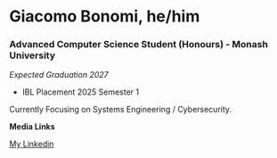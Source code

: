 # Giacomo Bonomi, he/him 

### Advanced Computer Science Student (Honours) - Monash University
*Expected Graduation 2027*

 - IBL Placement 2025 Semester 1

Currently Focusing on Systems Engineering / Cybersecurity.

**Media Links**

[My Linkedin](https://www.linkedin.com/in/giacomo-bonomi-a74105200/)

<!--
**Kenderdragon/Kenderdragon** is a ✨ _special_ ✨ repository because its `README.md` (this file) appears on your GitHub profile.

Here are some ideas to get you started:

- 🔭 I’m currently working on ...
- 🌱 I’m currently learning ...
- 👯 I’m looking to collaborate on ...
- 🤔 I’m looking for help with ...
- 💬 Ask me about ...
- 📫 How to reach me: ...
- 😄 Pronouns: ...
- ⚡ Fun fact: ...
-->
